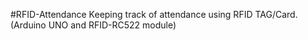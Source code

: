 #RFID-Attendance
Keeping track of attendance using RFID TAG/Card.
(Arduino UNO and RFID-RC522 module)